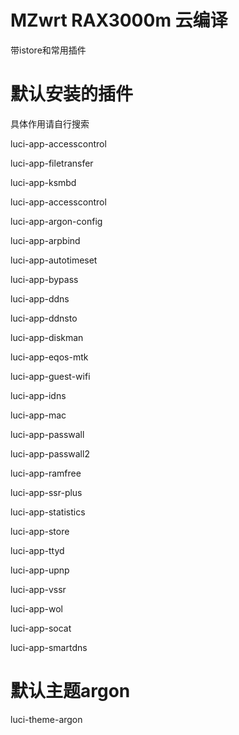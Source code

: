 # MZwrt RAX3000m 云编译

带istore和常用插件

# 默认安装的插件
具体作用请自行搜索

luci-app-accesscontrol

luci-app-filetransfer

luci-app-ksmbd

luci-app-accesscontrol

luci-app-argon-config

luci-app-arpbind

luci-app-autotimeset

luci-app-bypass

luci-app-ddns

luci-app-ddnsto

luci-app-diskman

luci-app-eqos-mtk

luci-app-guest-wifi

luci-app-idns

luci-app-mac

luci-app-passwall

luci-app-passwall2

luci-app-ramfree

luci-app-ssr-plus

luci-app-statistics

luci-app-store

luci-app-ttyd

luci-app-upnp

luci-app-vssr

luci-app-wol

luci-app-socat

luci-app-smartdns

# 默认主题argon

luci-theme-argon
